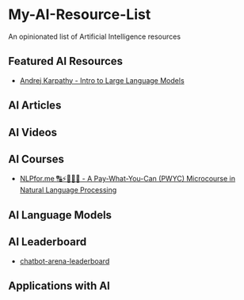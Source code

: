 # My-AI-Resource-List
An opinionated list of Artificial Intelligence resources


## Featured AI Resources
- [Andrej Karpathy - Intro to Large Language Models](https://www.youtube.com/watch?v=zjkBMFhNj_g)


## AI Articles


## AI Videos


## AI Courses
- [NLPfor.me 🔠⚡🤖🧠😃 - A Pay-What-You-Can (PWYC) Microcourse in Natural Language Processing](https://github.com/nlpfromscratch/nlpfor.me)


## AI Language Models


## AI Leaderboard
- [chatbot-arena-leaderboard](https://huggingface.co/spaces/lmsys/chatbot-arena-leaderboard)


## Applications with AI





